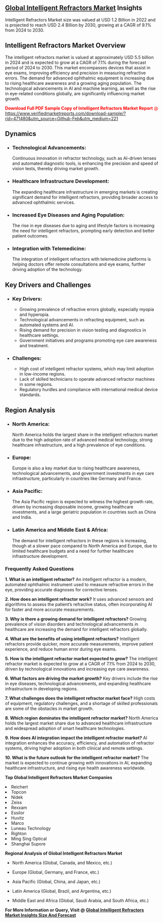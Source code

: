 <h2><a href="https://www.verifiedmarketreports.com/download-sample/?rid=471480&amp;utm_source=Github&amp;utm_medium=221" target="_blank">Global Intelligent Refractors Market</a> Insights</h2><p>Intelligent Refractors Market size was valued at USD 1.2 Billion in 2022 and is projected to reach USD 2.4 Billion by 2030, growing at a CAGR of 9.1% from 2024 to 2030.</p><p> <h2>Intelligent Refractors Market Overview</h2> <p>The intelligent refractors market is valued at approximately USD 5.5 billion in 2024 and is expected to grow at a CAGR of 7.1% during the forecast period of 2024 to 2030. This market encompasses devices that assist in eye exams, improving efficiency and precision in measuring refractive errors. The demand for advanced ophthalmic equipment is increasing due to rising healthcare awareness and a growing aging population. The technological advancements in AI and machine learning, as well as the rise in eye-related conditions globally, are significantly influencing market growth.</p> <p><p><span class=""><span style="color: #ff0000;"><strong>Download Full PDF Sample Copy of Intelligent Refractors Market Report</strong> @ </span><a href="https://www.verifiedmarketreports.com/download-sample/?rid=471480&amp;utm_source=Github-Feb&amp;utm_medium=221" target="_blank">https://www.verifiedmarketreports.com/download-sample/?rid=471480&amp;utm_source=Github-Feb&amp;utm_medium=221</a></span></p></p> <h2>Dynamics</h2> <ul> <li><h3>Technological Advancements:</h3> Continuous innovation in refractor technology, such as AI-driven lenses and automated diagnostic tools, is enhancing the precision and speed of vision tests, thereby driving market growth.</li> <li><h3>Healthcare Infrastructure Development:</h3> The expanding healthcare infrastructure in emerging markets is creating significant demand for intelligent refractors, providing broader access to advanced ophthalmic services.</li> <li><h3>Increased Eye Diseases and Aging Population:</h3> The rise in eye diseases due to aging and lifestyle factors is increasing the need for intelligent refractors, prompting early detection and better patient outcomes.</li> <li><h3>Integration with Telemedicine:</h3> The integration of intelligent refractors with telemedicine platforms is helping doctors offer remote consultations and eye exams, further driving adoption of the technology.</li> </ul> <h2>Key Drivers and Challenges</h2> <ul> <li><h3>Key Drivers:</h3> <ul> <li>Growing prevalence of refractive errors globally, especially myopia and hyperopia.</li> <li>Technological advancements in refracting equipment, such as automated systems and AI.</li> <li>Rising demand for precision in vision testing and diagnostics in healthcare settings.</li> <li>Government initiatives and programs promoting eye care awareness and treatment.</li> </ul> </li> <li><h3>Challenges:</h3> <ul> <li>High cost of intelligent refractor systems, which may limit adoption in low-income regions.</li> <li>Lack of skilled technicians to operate advanced refractor machines in some regions.</li> <li>Regulatory hurdles and compliance with international medical device standards.</li> </ul> </li> </ul> <h2>Region Analysis</h2> <ul> <li><h3>North America:</h3> North America holds the largest share in the intelligent refractors market due to the high adoption rate of advanced medical technology, strong healthcare infrastructure, and a high prevalence of eye conditions.</li> <li><h3>Europe:</h3> Europe is also a key market due to rising healthcare awareness, technological advancements, and government investments in eye care infrastructure, particularly in countries like Germany and France.</li> <li><h3>Asia Pacific:</h3> The Asia Pacific region is expected to witness the highest growth rate, driven by increasing disposable income, growing healthcare investments, and a large geriatric population in countries such as China and India.</li> <li><h3>Latin America and Middle East & Africa:</h3> The demand for intelligent refractors in these regions is increasing, though at a slower pace compared to North America and Europe, due to limited healthcare budgets and a need for further healthcare infrastructure development.</li> </ul> <h3>Frequently Asked Questions</h3> <p><strong>1. What is an intelligent refractor?</strong> An intelligent refractor is a modern, automated ophthalmic instrument used to measure refractive errors in the eye, providing accurate diagnoses for corrective lenses.</p> <p><strong>2. How does an intelligent refractor work?</strong> It uses advanced sensors and algorithms to assess the patient’s refractive status, often incorporating AI for faster and more accurate measurements.</p> <p><strong>3. Why is there a growing demand for intelligent refractors?</strong> Growing prevalence of vision disorders and technological advancements in healthcare are increasing the demand for intelligent refractors globally.</p> <p><strong>4. What are the benefits of using intelligent refractors?</strong> Intelligent refractors provide quicker, more accurate measurements, improve patient experience, and reduce human error during eye exams.</p> <p><strong>5. How is the intelligent refractor market expected to grow?</strong> The intelligent refractor market is expected to grow at a CAGR of 7.1% from 2024 to 2030, driven by technological innovations and increasing eye care awareness.</p> <p><strong>6. What factors are driving the market growth?</strong> Key drivers include the rise in eye diseases, technological advancements, and expanding healthcare infrastructure in developing regions.</p> <p><strong>7. What challenges does the intelligent refractor market face?</strong> High costs of equipment, regulatory challenges, and a shortage of skilled professionals are some of the obstacles in market growth.</p> <p><strong>8. Which region dominates the intelligent refractor market?</strong> North America holds the largest market share due to advanced healthcare infrastructure and widespread adoption of smart healthcare technologies.</p> <p><strong>9. How does AI integration impact the intelligent refractor market?</strong> AI integration enhances the accuracy, efficiency, and automation of refractor systems, driving higher adoption in both clinical and remote settings.</p> <p><strong>10. What is the future outlook for the intelligent refractor market?</strong> The market is expected to continue growing with innovations in AI, expanding healthcare infrastructure, and rising eye health awareness worldwide.</p> </p><p><strong>Top Global Intelligent Refractors Market Companies</strong></p><div data-test-id=""><p><li>Reichert</li><li> Topcon</li><li> Nidek</li><li> Zeiss</li><li> Rexxam</li><li> Essilor</li><li> Huvitz</li><li> Marco</li><li> Luneau Technology</li><li> Righton</li><li> Ming Sing Optical</li><li> Shanghai Supore</li></p><div><strong>Regional Analysis of&nbsp;Global Intelligent Refractors Market</strong></div><ul><li dir="ltr"><p dir="ltr">North America&nbsp;(Global, Canada, and Mexico, etc.)</p></li><li dir="ltr"><p dir="ltr">Europe (Global, Germany, and France, etc.)</p></li><li dir="ltr"><p dir="ltr">Asia Pacific&nbsp;(Global, China, and Japan, etc.)</p></li><li dir="ltr"><p dir="ltr">Latin America&nbsp;(Global, Brazil, and Argentina, etc.)</p></li><li dir="ltr">Middle East and Africa&nbsp;(Global, Saudi Arabia, and South Africa, etc.)</li></ul><p><strong>For More Information or Query, Visit @&nbsp;</strong><strong><a href="https://www.verifiedmarketreports.com/product/intelligent-refractors-market/?utm_source=Github&amp;utm_medium=221" target="_blank">Global Intelligent Refractors Market Insights Size And Forecast</a></strong></p></div>
